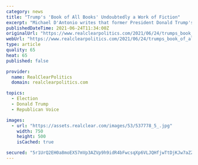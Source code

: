 ```yaml
---
category: news
title: "Trump's 'Book of All Books' Undoubtedly a Work of Fiction"
excerpt: "Michael D'Antonio writes that former President Donald Trump's book, which he claims to be furiously writing, will break with the norm of presidential autobiographies by relying on fiction more than fact."
publishedDateTime: 2021-06-24T11:34:00Z
originalUrl: "https://www.realclearpolitics.com/2021/06/24/trumps_book_of_all_books_undoubtedly_a_work_of_fiction_545753.html"
webUrl: "https://www.realclearpolitics.com/2021/06/24/trumps_book_of_all_books_undoubtedly_a_work_of_fiction_545753.html"
type: article
quality: 65
heat: 65
published: false

provider:
  name: RealClearPolitics
  domain: realclearpolitics.com

topics:
  - Election
  - Donald Trump
  - Republican Voice

images:
  - url: "https://assets.realclear.com/images/53/537778_5_.jpg"
    width: 750
    height: 500
    isCached: true

secured: "5r1UrQ2EH0a8moEX57mVp3AZVp9h9idR4bFwcsqXp6VLJQHfjwTtDjKJw7aZZnjIw4Iafz3oO1KhZ+Wg8+U6tHo0JGydm06VAIq2T6EzFbpC6pR8/DMQ1aoMEYnD+K9QuaMNV7SRJH/p33fRoSegZzKz0P2H0TNXZwYDGkf8qwllWoKDegmJZjaGHT0A+VUVZrBcV4BJA1xLjKakmALnDPJ0b5M5QDsYQqmD0wrL0nxcf2E/n7Xu5Pv3IhNKy3UpKPKUiQ6dehmJ3DYzQLDlMnc3ftZUJX64t1DkDbLLliYLr/M6SiFMkVxWZlH8Bft+MWdOwZi20kwB99rnBvPiyjVfPNI+ohOfib0Eqjw53+8=;hySLld4290dLXEudYl5xOA=="
---
```



